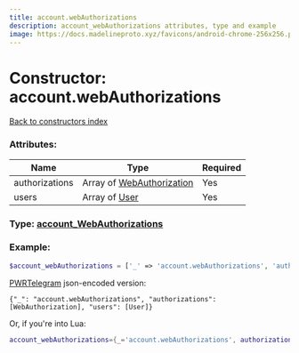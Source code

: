 ```yaml
---
title: account.webAuthorizations
description: account_webAuthorizations attributes, type and example
image: https://docs.madelineproto.xyz/favicons/android-chrome-256x256.png
---
```

# Constructor: account.webAuthorizations  
[Back to constructors index](index.md)



### Attributes:

| Name     |    Type       | Required |
|----------|---------------|----------|
|authorizations|Array of [WebAuthorization](../types/WebAuthorization.md) | Yes|
|users|Array of [User](../types/User.md) | Yes|



### Type: [account\_WebAuthorizations](../types/account_WebAuthorizations.md)


### Example:

```php
$account_webAuthorizations = ['_' => 'account.webAuthorizations', 'authorizations' => [WebAuthorization, WebAuthorization], 'users' => [User, User]];
```  

[PWRTelegram](https://pwrtelegram.xyz) json-encoded version:

```
{"_": "account.webAuthorizations", "authorizations": [WebAuthorization], "users": [User]}
```


Or, if you're into Lua:

```lua
account_webAuthorizations={_='account.webAuthorizations', authorizations={WebAuthorization}, users={User}}

```


